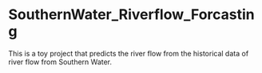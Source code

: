 # SouthernWater_Riverflow_Forcasting
This is a toy project that predicts the river flow from the historical data of river flow from Southern Water. 
